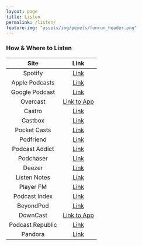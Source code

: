 ```yaml
---
layout: page
title: Listen
permalink: /listen/
feature-img: "assets/img/pexels/funrun_header.png"
---
```


### How & Where to Listen

|       Site       |                                                 Link                                                  |
| :--------------: | :---------------------------------------------------------------------------------------------------: |
|     Spotify      |                     [Link](https://open.spotify.com/show/5hcsSlBadLYlO1rfjPnssA)                      |
|  Apple Podcasts  |    [Link](https://podcasts.apple.com/ca/podcast/algorithms-data-structures-programs/id1541407369)     |
|  Google Podcast  |   [Link](https://podcasts.google.com/feed/aHR0cHM6Ly9mZWVkcy5idXp6c3Byb3V0LmNvbS8xNTAxOTYwLnJzcw==)   |
|     Overcast     |                                  [Link to App](https://overcast.fm/)                                  |
|      Castro      |                [Link](https://castro.fm/podcast/bd698c72-6f4e-4a81-bf18-7924f64011be)                 |
|     Castbox      |  [Link](https://castbox.fm/channel/id3544076?utm_campaign=ex_share_ch&utm_medium=exlink&country=gb)   |
|   Pocket Casts   |                                    [Link](https://pca.st/c9ft6kvu)                                    |
|    Podfriend     |                         [Link](https://web.podfriend.com/podcast/1541407369)                          |
|  Podcast Addict  |                           [Link](https://podcastaddict.com/podcast/3164467)                           |
|    Podchaser     |           [Link](https://www.podchaser.com/podcasts/algorithms-data-structures-pro-1557693)           |
|      Deezer      |                            [Link](https://www.deezer.com/en/show/1999182)                             |
|   Listen Notes   |  [Link](https://www.listennotes.com/podcasts/algorithms-data-structures-programs-conor-qysezt3F9wj/)  |
|    Player FM     |                 [Link](https://player.fm/series/algorithms-data-structures-programs)                  |
|  Podcast Index   |                           [Link](https://podcastindex.org/podcast/1331453)                            |
|    BeyondPod     | [Link](http://player.beyondpod.mobi/details/aHR0cHM6Ly9mZWVkcy5idXp6c3Byb3V0LmNvbS8xNTAxOTYwLnJzcw==) |
|     DownCast     |                              [Link to App](https://www.downcastapp.com/)                              |
| Podcast Republic |                      [Link](https://www.podcastrepublic.net/podcast/1541407369)                       |
|     Pandora      |           [Link](https://www.pandora.com/podcast/algorithms-plus-data-structures-programs/)           |
